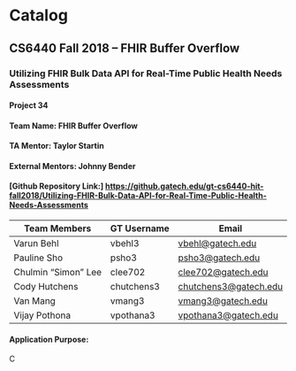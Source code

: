 # Catalog
## CS6440 Fall 2018 – FHIR Buffer Overflow
### Utilizing FHIR Bulk Data API for Real-Time Public Health Needs Assessments

#### Project 34
#### Team Name: FHIR Buffer Overflow
#### TA Mentor: Taylor Startin
#### External Mentors: Johnny Bender
#### [Github Repository Link:] https://github.gatech.edu/gt-cs6440-hit-fall2018/Utilizing-FHIR-Bulk-Data-API-for-Real-Time-Public-Health-Needs-Assessments

|Team Members | GT Username | Email |
| ------------| ----------- | ----- |
| Varun Behl  | vbehl3      | vbehl@gatech.edu|
| Pauline Sho | psho3       | psho3@gatech.edu |
| Chulmin “Simon” Lee | clee702 | clee702@gatech.edu |
| Cody Hutchens | chutchens3 | chutchens3@gatech.edu |
| Van Mang | vmang3 | vmang3@gatech.edu |
| Vijay Pothona | vpothana3 | vpothana3@gatech.edu |

#### Application Purpose:



C